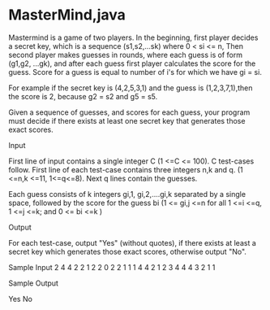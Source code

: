 MasterMind,java
==========================
Mastermind is a game of two players. In the beginning, first player decides a secret key, which is a sequence (s1,s2,...sk) where 0 < si <= n, Then second player makes guesses in rounds, where each guess is of form (g1,g2, ...gk), and after each guess first player calculates the score for the guess. Score for a guess is equal to number of i's for which we have gi = si.

For example if the secret key is (4,2,5,3,1) and the guess is (1,2,3,7,1),then the score is 2, because
g2 = s2 and g5 = s5. 

Given a sequence of guesses, and scores for each guess, your program must decide if there exists at least one secret key that generates those exact scores.

Input

First line of input contains a single integer C (1 <=C <= 100). C test-cases follow. First line of each test-case contains three integers n,k and q. (1 <=n,k <=11, 1<=q<=8). Next q lines contain the guesses.

Each guess consists of k integers gi,1, gi,2,....gi,k separated by a single space, followed by the score for the guess bi (1 <= gi,j <=n for all 1 <=i <=q, 1 <=j <=k; and 0 <= bi <=k )

Output

For each test-case, output "Yes" (without quotes), if there exists at least a secret key which generates those exact scores, otherwise output "No".

Sample Input
2
4 4 2
2 1 2 2 0
2 2 1 1 1
4 4 2
1 2 3 4 4
4 3 2 1 1

Sample Output

Yes 
No